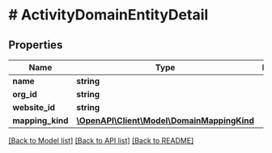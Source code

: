 # # ActivityDomainEntityDetail

## Properties

Name | Type | Description | Notes
------------ | ------------- | ------------- | -------------
**name** | **string** |  |
**org_id** | **string** |  |
**website_id** | **string** |  | [optional]
**mapping_kind** | [**\OpenAPI\Client\Model\DomainMappingKind**](DomainMappingKind.md) |  | [optional]

[[Back to Model list]](../../README.md#models) [[Back to API list]](../../README.md#endpoints) [[Back to README]](../../README.md)
